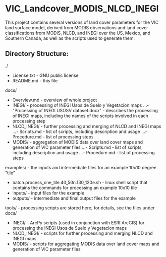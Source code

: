 # VIC_Landcover_MODIS_NLCD_INEGI

This project contains several versions of land cover parameters for the VIC land surface model, derived from MODIS observations and land cover classifications from MODIS, NLCD, and INEGI over the US, Mexico, and Southern Canada, as well as the scripts used to generate them.

## Directory Structure:

./
 - License.txt - GNU public license
 - README.md - this file

docs/
 - Overview.md - overview of whole project
 - INEGI/ - processing of INEGI Usos de Suelo y Vegetacion maps
 ...- "Processing of INEGI USOSV dataset.docx" - describes the processing of INEGI maps, including the names of the scripts involved in each processing step
 - NLCD_INEGI/ - further processing and merging of NLCD and INEGI maps
 ...- Scripts.md - list of scripts, including description and usage
 ...- Procedure.md - list of processing steps
 - MODIS/ - aggregation of MODIS data over land cover maps and generation of VIC parameter files
 ...- Scripts.md - list of scripts, including description and usage
 ...- Procedure.md - list of processing steps

examples/ - the inputs and intermediate files for an example 10x10 degree "tile"
 - batch.process_one_tile.40_50n.130_120e.sh - linux shell script that contains the commands for processing an example 10x10 tile
 - inputs/ - input files for the example
 - outputs/ - intermediate and final output files for the example

tools/ - processing scripts are stored here; for details, see the files under docs/
 - INEGI/ - ArcPy scripts (used in conjunction with ESRI ArcGIS) for processing the INEGI Usos de Suelo y Vegetacion maps
 - NLCD_INEGI/ - scripts for further processing and merging NLCD and INEGI maps
 - MODIS/ - scripts for aggregating MODIS data over land cover maps and generation of VIC parameter files
